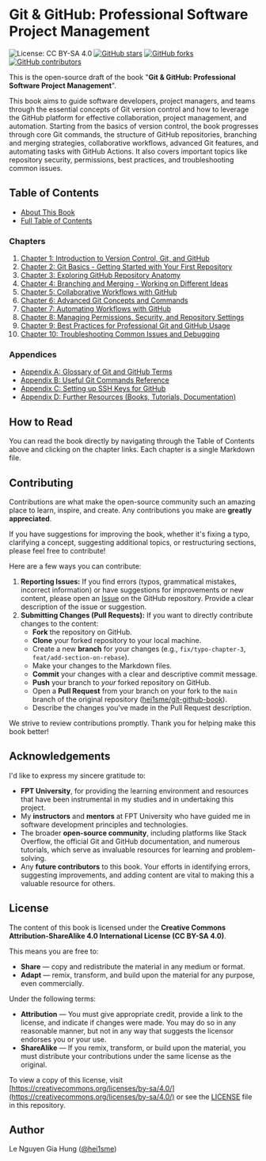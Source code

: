 # Git & GitHub: Professional Software Project Management

<!-- START Badges -->
![License: CC BY-SA 4.0](https://img.shields.io/badge/License-CC%20BY--SA%204.0-lightgrey.svg)
[![GitHub stars](https://img.shields.io/github/stars/hei1sme/git-github-book?style=social)](https://github.com/hei1sme/git-github-book/stargazers)
[![GitHub forks](https://img.shields.io/github/forks/hei1sme/git-github-book/network/members)](https://github.com/hei1sme/git-github-book/network/members)
[![GitHub contributors](https://img.shields.io/github/contributors/hei1sme/git-github-book)](https://github.com/hei1sme/git-github-book/graphs/contributors)
<!-- END Badges -->

This is the open-source draft of the book "**Git & GitHub: Professional Software Project Management**".

This book aims to guide software developers, project managers, and teams through the essential concepts of Git version control and how to leverage the GitHub platform for effective collaboration, project management, and automation. Starting from the basics of version control, the book progresses through core Git commands, the structure of GitHub repositories, branching and merging strategies, collaborative workflows, advanced Git features, and automating tasks with GitHub Actions. It also covers important topics like repository security, permissions, best practices, and troubleshooting common issues.

## Table of Contents

*   [About This Book](./content/content/00-introduction-to-the-reader.md)
*   [Full Table of Contents](./content/content/01-table-of-contents.md)

### Chapters

1.  [Chapter 1: Introduction to Version Control, Git, and GitHub](./content/02-chapter-01-introduction-to-git.md)
2.  [Chapter 2: Git Basics - Getting Started with Your First Repository](./content/03-chapter-02-git-basics.md)
3.  [Chapter 3: Exploring GitHub Repository Anatomy](./content/04-chapter-03-github-anatomy.md)
4.  [Chapter 4: Branching and Merging - Working on Different Ideas](./content/05-chapter-04-branching-merging.md)
5.  [Chapter 5: Collaborative Workflows with GitHub](./content/06-chapter-05-collaborative-workflows.md)
6.  [Chapter 6: Advanced Git Concepts and Commands](./content/07-chapter-06-advanced-git.md)
7.  [Chapter 7: Automating Workflows with GitHub](./content/08-chapter-07-automating-with-github.md)
8.  [Chapter 8: Managing Permissions, Security, and Repository Settings](./content/09-chapter-08-permissions-security.md)
9.  [Chapter 9: Best Practices for Professional Git and GitHub Usage](./content/10-chapter-09-best-practices.md)
10. [Chapter 10: Troubleshooting Common Issues and Debugging](./content/11-chapter-10-troubleshooting.md)

### Appendices

*   [Appendix A: Glossary of Git and GitHub Terms](./content/12-appendix-a-glossary.md)
*   [Appendix B: Useful Git Commands Reference](./content/13-appendix-b-commands-reference.md)
*   [Appendix C: Setting up SSH Keys for GitHub](./content/14-appendix-c-ssh-keys.md)
*   [Appendix D: Further Resources (Books, Tutorials, Documentation)](./content/15-appendix-d-further-resources.md)

## How to Read

You can read the book directly by navigating through the Table of Contents above and clicking on the chapter links. Each chapter is a single Markdown file.

## Contributing

Contributions are what make the open-source community such an amazing place to learn, inspire, and create. Any contributions you make are **greatly appreciated**.

If you have suggestions for improving the book, whether it's fixing a typo, clarifying a concept, suggesting additional topics, or restructuring sections, please feel free to contribute!

Here are a few ways you can contribute:

1.  **Reporting Issues:** If you find errors (typos, grammatical mistakes, incorrect information) or have suggestions for improvements or new content, please open an [Issue](https://github.com/hei1sme/git-github-book/issues) on the GitHub repository. Provide a clear description of the issue or suggestion.
2.  **Submitting Changes (Pull Requests):** If you want to directly contribute changes to the content:
    *   **Fork** the repository on GitHub.
    *   **Clone** your forked repository to your local machine.
    *   Create a new **branch** for your changes (e.g., `fix/typo-chapter-3`, `feat/add-section-on-rebase`).
    *   Make your changes to the Markdown files.
    *   **Commit** your changes with a clear and descriptive commit message.
    *   **Push** your branch to *your* forked repository on GitHub.
    *   Open a **Pull Request** from your branch on your fork to the `main` branch of the original repository ([hei1sme/git-github-book](https://github.com/hei1sme/git-github-book)).
    *   Describe the changes you've made in the Pull Request description.

We strive to review contributions promptly. Thank you for helping make this book better!

## Acknowledgements

I'd like to express my sincere gratitude to:

*   **FPT University**, for providing the learning environment and resources that have been instrumental in my studies and in undertaking this project.
*   My **instructors** and **mentors** at FPT University who have guided me in software development principles and technologies.
*   The broader **open-source community**, including platforms like Stack Overflow, the official Git and GitHub documentation, and numerous tutorials, which serve as invaluable resources for learning and problem-solving.
*   Any **future contributors** to this book. Your efforts in identifying errors, suggesting improvements, and adding content are vital to making this a valuable resource for others.

## License

The content of this book is licensed under the **Creative Commons Attribution-ShareAlike 4.0 International License (CC BY-SA 4.0)**.

This means you are free to:
*   **Share** — copy and redistribute the material in any medium or format.
*   **Adapt** — remix, transform, and build upon the material for any purpose, even commercially.

Under the following terms:
*   **Attribution** — You must give appropriate credit, provide a link to the license, and indicate if changes were made. You may do so in any reasonable manner, but not in any way that suggests the licensor endorses you or your use.
*   **ShareAlike** — If you remix, transform, or build upon the material, you must distribute your contributions under the same license as the original.

To view a copy of this license, visit [https://creativecommons.org/licenses/by-sa/4.0/](https://creativecommons.org/licenses/by-sa/4.0/) or see the [LICENSE](LICENSE) file in this repository.

## Author

Le Nguyen Gia Hung ([@hei1sme](https://github.com/hei1sme))

